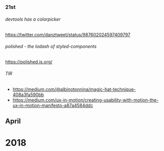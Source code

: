 ### 21st 

###### devtools has a colorpicker
https://twitter.com/danztweet/status/987602024597409797

###### polished - the lodash of styled-components 
https://polished.js.org/

###### TIR
- https://medium.com/@albinotonnina/magic-hat-technique-408a3fa590bb  
- https://medium.com/ux-in-motion/creating-usability-with-motion-the-ux-in-motion-manifesto-a87a4584ddc


## April

# 2018
